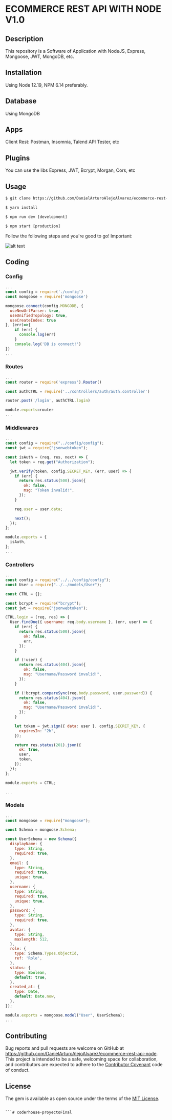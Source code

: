 # ECOMMERCE REST API WITH NODE V1.0

## Description

This repository is a Software of Application with NodeJS, Express, Mongoose, JWT, MongoDB, etc.

## Installation

Using Node 12.19, NPM 6.14 preferably.

## Database

Using MongoDB

## Apps

Client Rest: Postman, Insomnia, Talend API Tester, etc

## Plugins

You can use the libs Express, JWT, Bcrypt, Morgan, Cors, etc


## Usage

```html
$ git clone https://github.com/DanielArturoAlejoAlvarez/ecommerce-rest-api-node[NAME APP]

$ yarn install

$ npm run dev [development]

$ npm start [production]

```

Follow the following steps and you're good to go! Important:

![alt text](https://miro.medium.com/max/1202/1*tx_GMMffHZeBDr1RDnStlg.gif)

## Coding

### Config
```js
...
const config = require('./config')
const mongoose = require('mongoose')

mongoose.connect(config.MONGODB, {
  useNewUrlParser: true,
  useUnifiedTopology: true,
  useCreateIndex: true
}, (err)=>{
    if (err) {
      console.log(err)
    }
    console.log('DB is connect!')
})
...
```

### Routes
```js
...
const router = require('express').Router()

const authCTRL = require('../controllers/auth/auth.controller')

router.post('/login', authCTRL.login)

module.exports=router
...
```

### Middlewares
```js
...
const config = require("../config/config");
const jwt = require("jsonwebtoken");

const isAuth = (req, res, next) => {
  let token = req.get("Authorization");

  jwt.verify(token, config.SECRET_KEY, (err, user) => {
    if (err) {
      return res.status(500).json({
        ok: false,
        msg: "Token invalid!",
      });
    }

    req.user = user.data;

    next();
  });
};

module.exports = {
  isAuth,
};
...
```

### Controllers
```js
...
const config = require("../../config/config");
const User = require("../../models/User");

const CTRL = {};

const bcrypt = require("bcrypt");
const jwt = require("jsonwebtoken");

CTRL.login = (req, res) => {
  User.findOne({ username: req.body.username }, (err, user) => {
    if (err) {
      return res.status(500).json({
        ok: false,
        err,
      });
    }

    if (!user) {
      return res.status(404).json({
        ok: false,
        msg: "Username/Password invalid!",
      });
    }

    if (!bcrypt.compareSync(req.body.password, user.password)) {
      return res.status(404).json({
        ok: false,
        msg: "Username/Password invalid!",
      });
    }

    let token = jwt.sign({ data: user }, config.SECRET_KEY, {
      expiresIn: "2h",
    });

    return res.status(201).json({
      ok: true,
      user,
      token,
    });
  });
};

module.exports = CTRL;

...
```

### Models
```js
...
const mongoose = require("mongoose");

const Schema = mongoose.Schema;

const UserSchema = new Schema({
  displayName: {
    type: String,
    required: true,
  },
  email: {
    type: String,
    required: true,
    unique: true,
  },
  username: {
    type: String,
    required: true,
    unique: true,
  },
  password: {
    type: String,
    required: true,
  },
  avatar: {
    type: String,
    maxlength: 512,
  },
  role: {
    type: Schema.Types.ObjectId,
    ref: 'Role',
  },
  status: {
    type: Boolean,
    default: true,
  },
  created_at: {
    type: Date,
    default: Date.now,
  },
});

module.exports = mongoose.model("User", UserSchema);
...
```





## Contributing

Bug reports and pull requests are welcome on GitHub at https://github.com/DanielArturoAlejoAlvarez/ecommerce-rest-api-node. This project is intended to be a safe, welcoming space for collaboration, and contributors are expected to adhere to the [Contributor Covenant](http://contributor-covenant.org) code of conduct.

## License

The gem is available as open source under the terms of the [MIT License](http://opensource.org/licenses/MIT).

```

```# coderhouse-proyectoFinal
